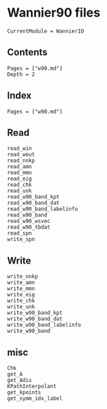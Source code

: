 # Wannier90 files

```@meta
CurrentModule = WannierIO
```

## Contents

```@contents
Pages = ["w90.md"]
Depth = 2
```

## Index

```@index
Pages = ["w90.md"]
```

## Read

```@docs
read_win
read_wout
read_nnkp
read_amn
read_mmn
read_eig
read_chk
read_unk
read_w90_band_kpt
read_w90_band_dat
read_w90_band_labelinfo
read_w90_band
read_w90_wsvec
read_w90_tbdat
read_spn
write_spn
```

## Write

```@docs
write_nnkp
write_amn
write_mmn
write_eig
write_chk
write_unk
write_w90_band_kpt
write_w90_band_dat
write_w90_band_labelinfo
write_w90_band
```

## misc

```@docs
Chk
get_A
get_Adis
KPathInterpolant
get_kpoints
get_symm_idx_label
```
